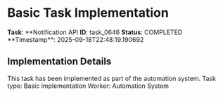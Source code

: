 # Basic Task Implementation

**Task**: **Notification API
**ID**: task_0646
**Status**: COMPLETED
**Timestamp\*\*: 2025-09-18T22:48:19.190692

## Implementation Details

This task has been implemented as part of the automation system.
Task type: Basic implementation
Worker: Automation System
